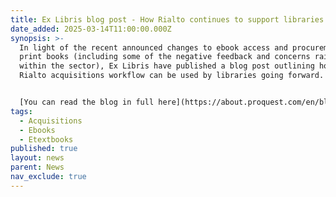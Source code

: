 ```yaml
---
title: Ex Libris blog post - How Rialto continues to support libraries
date_added: 2025-03-14T11:00:00.000Z
synopsis: >-
  In light of the recent announced changes to ebook access and procurement of
  print books (including some of the negative feedback and concerns raised
  within the sector), Ex Libris have published a blog post outlining how the
  Rialto acquisitions workflow can be used by libraries going forward.


  [You can read the blog in full here](https://about.proquest.com/en/blog/2025/a-closer-look-at-how-rialto-continues-to-support-libraries/)
tags:
  - Acquisitions
  - Ebooks
  - Etextbooks
published: true
layout: news
parent: News
nav_exclude: true
---
```


